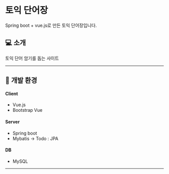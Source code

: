 # 토익 단어장
Spring boot + vue.js로 만든 토익 단어장입니다.

## 💻 소개
토익 단어 암기를 돕는 사이트 

---

## 🛞 개발 환경

#### Client
- Vue.js
- Bootstrap Vue

#### Server
- Spring boot
- Mybatis -> Todo : JPA

#### DB
- MySQL

---
